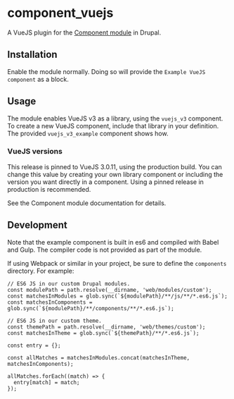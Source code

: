 # component_vuejs
A VueJS plugin for the [Component module](https://www.drupal.org/project/component) in Drupal.

## Installation

Enable the module normally. Doing so will provide the `Example VueJS component` as a block.

## Usage

The module enables VueJS v3 as a library, using the `vuejs_v3` component. To create a new VueJS component, include that library in your definition. The provided `vuejs_v3_example` component shows how.

### VueJS versions

This release is pinned to VueJS 3.0.11, using the production build. You can change this value by creating your own library component or including the version you want directly in a component. Using a pinned release in production is recommended.

See the Component module documentation for details.

## Development

Note that the example component is built in es6 and compiled with Babel and Gulp. The compiler code is not provided as part of the module.

If using Webpack or similar in your project, be sure to define the `components` directory. For example:

```
// ES6 JS in our custom Drupal modules.
const modulePath = path.resolve(__dirname, 'web/modules/custom');
const matchesInModules = glob.sync(`${modulePath}/**/js/**/*.es6.js`);
const matchesInComponents = glob.sync(`${modulePath}/**/components/**/*.es6.js`);

// ES6 JS in our custom theme.
const themePath = path.resolve(__dirname, 'web/themes/custom');
const matchesInTheme = glob.sync(`${themePath}/**/*.es6.js`);

const entry = {};

const allMatches = matchesInModules.concat(matchesInTheme, matchesInComponents);

allMatches.forEach((match) => {
  entry[match] = match;
});
```
